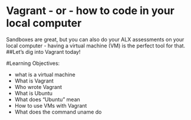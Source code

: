 # Vagrant - or - how to code in your local computer
Sandboxes are great, but you can also do your ALX assessments on your local computer - having a virtual machine (VM) is the perfect tool for that.
##Let’s dig into Vagrant today!


#Learning Objectives:
  * what is a virtual machine
  * What is Vagrant
  * Who wrote Vagrant
  * What is Ubuntu
  * What does “Ubuntu” mean
  * How to use VMs with Vagrant
  * What does the command uname do
